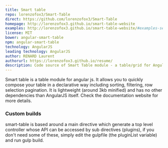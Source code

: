 ```yaml
---
title: Smart table
repo: lorenzofox3/Smart-Table
direct: https://github.com/lorenzofox3/Smart-Table
homepage: http://lorenzofox3.github.io/smart-table-website
examples: http://lorenzofox3.github.io/smart-table-website/#examples-section
license: MIT
bower: angular-smart-table
npm: angular-smart-table
technology: AngularJS
leading technology: AngularJS
author: RENARD Laurent
authorurl: https://lorenzofox3.github.io/resume/
description: Code source of Smart Table module - a table/grid for AngularJSjs.
---
```


Smart table is a table module for angular js. It allows you to quickly compose your table in a declarative way including sorting, filtering, row selection pagination. It is lightweight (around 3kb minified) and has no other dependencies than AngularJS itself. Check the documentation website for more details.

### Custom builds

smart-table is based around a main directive which generate a top level controller whose API can be accessed by sub directives (plugins), if you don't need some of these, simply edit the gulpfile (the pluginList variable) and run gulp build.